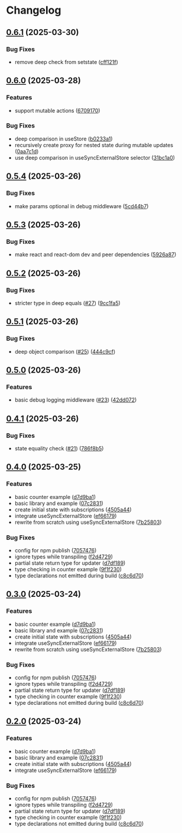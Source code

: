 # Changelog

## [0.6.1](https://github.com/rushdynamic/avastha/compare/v0.6.0...v0.6.1) (2025-03-30)


### Bug Fixes

* remove deep check from setstate ([cff121f](https://github.com/rushdynamic/avastha/commit/cff121fb0155b82b68bd4dfaccbb5e9f9cf204e6))

## [0.6.0](https://github.com/rushdynamic/avastha/compare/v0.5.4...v0.6.0) (2025-03-28)

### Features

- support mutable actions ([6709170](https://github.com/rushdynamic/avastha/commit/6709170bf1f12eb1c5391ca66c1c991338f794cb))

### Bug Fixes

- deep comparison in useStore ([b0233a1](https://github.com/rushdynamic/avastha/commit/b0233a15d116d2c1b8434618f613d195e20561d8))
- recursively create proxy for nested state during mutable updates ([0aa7c1d](https://github.com/rushdynamic/avastha/commit/0aa7c1de4c80e674b2fe3241404b6131973ebbbf))
- use deep comparison in useSyncExternalStore selector ([31bc1a0](https://github.com/rushdynamic/avastha/commit/31bc1a03e58fc99358f096e4e960b99315f420ec))

## [0.5.4](https://github.com/rushdynamic/avastha/compare/v0.5.3...v0.5.4) (2025-03-26)

### Bug Fixes

- make params optional in debug middleware ([5cd44b7](https://github.com/rushdynamic/avastha/commit/5cd44b7ad75921f4bd696e91aab855765f562f0b))

## [0.5.3](https://github.com/rushdynamic/avastha/compare/v0.5.2...v0.5.3) (2025-03-26)

### Bug Fixes

- make react and react-dom dev and peer dependencies ([5926a87](https://github.com/rushdynamic/avastha/commit/5926a8743e9a5ef8ef7cb5ed6a94a50b37d1d4cb))

## [0.5.2](https://github.com/rushdynamic/avastha/compare/v0.5.1...v0.5.2) (2025-03-26)

### Bug Fixes

- stricter type in deep equals ([#27](https://github.com/rushdynamic/avastha/issues/27)) ([9cc1fa5](https://github.com/rushdynamic/avastha/commit/9cc1fa5e0449a6434a3d205c47af339228ce7a47))

## [0.5.1](https://github.com/rushdynamic/avastha/compare/v0.5.0...v0.5.1) (2025-03-26)

### Bug Fixes

- deep object comparison ([#25](https://github.com/rushdynamic/avastha/issues/25)) ([444c9cf](https://github.com/rushdynamic/avastha/commit/444c9cf7981d8271958df41699472f3de652e361))

## [0.5.0](https://github.com/rushdynamic/avastha/compare/v0.4.1...v0.5.0) (2025-03-26)

### Features

- basic debug logging middleware ([#23](https://github.com/rushdynamic/avastha/issues/23)) ([42dd072](https://github.com/rushdynamic/avastha/commit/42dd072e96e99fbb94e09ca91edb34b321c69b6b))

## [0.4.1](https://github.com/rushdynamic/avastha/compare/v0.4.0...v0.4.1) (2025-03-26)

### Bug Fixes

- state equality check ([#21](https://github.com/rushdynamic/avastha/issues/21)) ([786f8b5](https://github.com/rushdynamic/avastha/commit/786f8b550cd30ab0f35da3f20edda5ba03e23e0a))

## [0.4.0](https://github.com/rushdynamic/avastha/compare/avastha-v0.3.0...avastha-v0.4.0) (2025-03-25)

### Features

- basic counter example ([d7d9ba1](https://github.com/rushdynamic/avastha/commit/d7d9ba1ebcc759f377dde68a64a460fc85a4dd30))
- basic library and example ([07c2831](https://github.com/rushdynamic/avastha/commit/07c28310641b594141fa6dffbe7804de76361a2a))
- create initial state with subscriptions ([4505a44](https://github.com/rushdynamic/avastha/commit/4505a443a47758ca972b16600107f11409389524))
- integrate useSyncExternalStore ([ef66179](https://github.com/rushdynamic/avastha/commit/ef6617967c5758ef03393520fd608d7f378656e1))
- rewrite from scratch using useSyncExternalStore ([7b25803](https://github.com/rushdynamic/avastha/commit/7b258030f0db9ae861663162a5f4357ff969ac9c))

### Bug Fixes

- config for npm publish ([7057476](https://github.com/rushdynamic/avastha/commit/705747638ac40e1a6a417cca42809e883a795f7a))
- ignore types while transpiling ([f2d4729](https://github.com/rushdynamic/avastha/commit/f2d4729c8d8903e862bd1889064a44f5089b2977))
- partial state return type for updater ([d7df189](https://github.com/rushdynamic/avastha/commit/d7df18953465db4d03515fc6a4f2d76347d510e5))
- type checking in counter example ([9f1f230](https://github.com/rushdynamic/avastha/commit/9f1f2304d8638f24db3145d7db32979f324a0ce3))
- type declarations not emitted during build ([c8c6d70](https://github.com/rushdynamic/avastha/commit/c8c6d706f7852637d306aa5e4c2caaa19302c086))

## [0.3.0](https://github.com/rushdynamic/sqrrl/compare/sqrrl-v0.2.0...sqrrl-v0.3.0) (2025-03-24)

### Features

- basic counter example ([d7d9ba1](https://github.com/rushdynamic/sqrrl/commit/d7d9ba1ebcc759f377dde68a64a460fc85a4dd30))
- basic library and example ([07c2831](https://github.com/rushdynamic/sqrrl/commit/07c28310641b594141fa6dffbe7804de76361a2a))
- create initial state with subscriptions ([4505a44](https://github.com/rushdynamic/sqrrl/commit/4505a443a47758ca972b16600107f11409389524))
- integrate useSyncExternalStore ([ef66179](https://github.com/rushdynamic/sqrrl/commit/ef6617967c5758ef03393520fd608d7f378656e1))
- rewrite from scratch using useSyncExternalStore ([7b25803](https://github.com/rushdynamic/sqrrl/commit/7b258030f0db9ae861663162a5f4357ff969ac9c))

### Bug Fixes

- config for npm publish ([7057476](https://github.com/rushdynamic/sqrrl/commit/705747638ac40e1a6a417cca42809e883a795f7a))
- ignore types while transpiling ([f2d4729](https://github.com/rushdynamic/sqrrl/commit/f2d4729c8d8903e862bd1889064a44f5089b2977))
- partial state return type for updater ([d7df189](https://github.com/rushdynamic/sqrrl/commit/d7df18953465db4d03515fc6a4f2d76347d510e5))
- type checking in counter example ([9f1f230](https://github.com/rushdynamic/sqrrl/commit/9f1f2304d8638f24db3145d7db32979f324a0ce3))
- type declarations not emitted during build ([c8c6d70](https://github.com/rushdynamic/sqrrl/commit/c8c6d706f7852637d306aa5e4c2caaa19302c086))

## [0.2.0](https://github.com/rushdynamic/sqrrl/compare/sqrrl-v0.1.0...sqrrl-v0.2.0) (2025-03-24)

### Features

- basic counter example ([d7d9ba1](https://github.com/rushdynamic/sqrrl/commit/d7d9ba1ebcc759f377dde68a64a460fc85a4dd30))
- basic library and example ([07c2831](https://github.com/rushdynamic/sqrrl/commit/07c28310641b594141fa6dffbe7804de76361a2a))
- create initial state with subscriptions ([4505a44](https://github.com/rushdynamic/sqrrl/commit/4505a443a47758ca972b16600107f11409389524))
- integrate useSyncExternalStore ([ef66179](https://github.com/rushdynamic/sqrrl/commit/ef6617967c5758ef03393520fd608d7f378656e1))

### Bug Fixes

- config for npm publish ([7057476](https://github.com/rushdynamic/sqrrl/commit/705747638ac40e1a6a417cca42809e883a795f7a))
- ignore types while transpiling ([f2d4729](https://github.com/rushdynamic/sqrrl/commit/f2d4729c8d8903e862bd1889064a44f5089b2977))
- partial state return type for updater ([d7df189](https://github.com/rushdynamic/sqrrl/commit/d7df18953465db4d03515fc6a4f2d76347d510e5))
- type checking in counter example ([9f1f230](https://github.com/rushdynamic/sqrrl/commit/9f1f2304d8638f24db3145d7db32979f324a0ce3))
- type declarations not emitted during build ([c8c6d70](https://github.com/rushdynamic/sqrrl/commit/c8c6d706f7852637d306aa5e4c2caaa19302c086))
